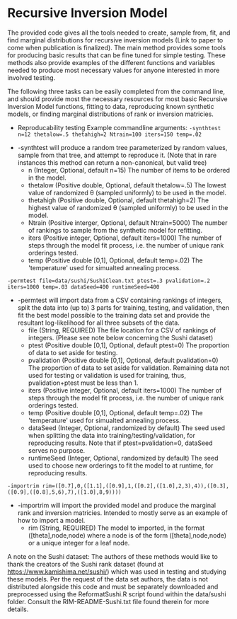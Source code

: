 # Recursive Inversion Model
 
The provided code gives all the tools needed to create, sample from, fit, and find marginal distributions for recursive inversion models (Link to paper to come when publication is finalized). The main method provides some tools for producing basic results that can be fine tuned for simple testing. These methods also provide examples of the different functions and variables needed to produce most necessary values for anyone interested in more involved testing.

The following three tasks can be easily completed from the command line, and should provide most the necessary resources for most basic Recursive Inversion Model functions, fitting to data, reproducing known synthetic models, or finding marginal distributions of rank or inversion matricies. 

- Reproducability testing
Example commandline arguments:
`-synthtest n=12 thetalow=.5 thetahigh=2 Ntrain=100 iters=150 temp=.02`
* -synthtest will produce a random tree parameterized by random values, sample from that tree, and attempt to reproduce it. (Note that in rare instances this method can return a non-canonical, but valid tree)
  * n (Integer, Optional, default n=15) The number of items to be ordered in the model.
  * thetalow (Positive double, Optional, default thetalow=.5) The lowest value of randomized θ (sampled uniformly) to be used in the model.
  * thetahigh (Positive double, Optional, default thetahigh=2) The highest value of randomized θ (sampled uniformly) to be used in the model.
  * Ntrain (Positive interger, Optional, default Ntrain=5000) The number of rankings to sample from the synthetic model for refitting.
  * iters (Positive integer, Optional, default iters=1000) The number of steps through the model fit process, i.e. the number of unique rank orderings tested.
  * temp (Positive double [0,1], Optional, default temp=.02) The 'temperature' used for simualted annealing process.

`-permtest file=data/sushi/SushiClean.txt ptest=.3 pvalidation=.2 iters=1000 temp=.03 dataSeed=400 runtimeSeed=400`
* -permtest will import data from a CSV containing rankings of integers, split the data into (up to) 3 parts for training, testing, and validation, then fit the best model possible to the training data set and provide the resultant log-likelihood for all three subsets of the data.
  * file (String, REQUIRED) The file location for a CSV of rankings of integers. (Please see note below concerning the Sushi dataset)
  * ptest (Positive double [0,1], Optional, default ptest=0) The proportion of data to set aside for testing.
  * pvalidation (Positive double [0,1], Optional, default pvalidation=0) The proportion of data to set aside for validation. Remaining data not used for testing or validation is used for training, thus, pvalidation+ptest must be less than 1.
  * iters (Positive integer, Optional, default iters=1000) The number of steps through the model fit process, i.e. the number of unique rank orderings tested.
  * temp (Positive double [0,1], Optional, default temp=.02) The 'temperature' used for simualted annealing process.
  * dataSeed (Integer, Optional, randomized by default) The seed used when splitting the data into training/testing/validation, for reproducing results. Note that if ptest=pvalidation=0, dataSeed serves no purpose.
  * runtimeSeed (Integer, Optional, randomized by default) The seed used to choose new orderings to fit the model to at runtime, for reproducing results.

`-importrim rim=([0.7],0,([1.1],([0.9],1,([0.2],([1.0],2,3),4)),([0.3],([0.9],([0.8],5,6),7),([1.0],8,9))))`
* -importrim will import the provided model and produce the marginal rank and inversion matricies. Intended to mostly serve as an example of how to import a model.
  * rim (String, REQUIRED) The model to imported, in the format ([theta],node,node) where a node is of the form ([theta],node,node) or a unique integer for a leaf node.


A note on the Sushi dataset: The authors of these methods would like to thank the creators of the Sushi rank dataset (found at https://www.kamishima.net/sushi/) which was used in testing and studying these models. Per the request of the data set authors, the data is not distributed alongside this code and must be separately downloaded and preprocessed using the ReformatSushi.R script found within the data/sushi folder. Consult the RIM-README-Sushi.txt file found therein for more details.

